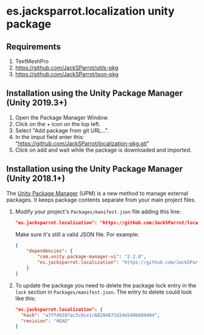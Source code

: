 # es.jacksparrot.localization unity package

## Requirements
1. TextMeshPro
2. https://github.com/JackSParrot/utils-pkg
3. https://github.com/JackSParrot/json-pkg

## Installation using the Unity Package Manager (Unity 2019.3+)
1. Open the Package Manager Window. 
2. Click on the + icon on the top left.
3. Select "Add package from git URL...".
4. In the imput field enter this: "https://github.com/JackSParrot/localization-pkg.git"
5. Click on add and wait while the package is downloaded and imported.

## Installation using the Unity Package Manager (Unity 2018.1+)

The [Unity Package Manager](https://docs.unity3d.com/Packages/com.unity.package-manager-ui@1.8/manual/index.html) (UPM) is a new method to manage external packages. It keeps package contents separate from your main project files.

1. Modify your project's `Packages/manifest.json` file adding this line:

    ```json
    "es.jacksparrot.localization": "https://github.com/JackSParrot/localization-pkg.git"
    ```

    Make sure it's still a valid JSON file. For example:

    ```json
    {
        "dependencies": {
            "com.unity.package-manager-ui": "2.2.0",
            "es.jacksparrot.localization": "https://github.com/JackSParrot/localization-pkg.git"
        }
    }
    ```

2. To update the package you need to delete the package lock entry in the `lock` section in `Packages/manifest.json`. The entry to delete could look like this:

    ```json
    "es.jacksparrot.localization": {
      "hash": "a7ffd9287ac3c0ce1c68204873d24e540b88940d",
      "revision": "HEAD"
    }
    ```
